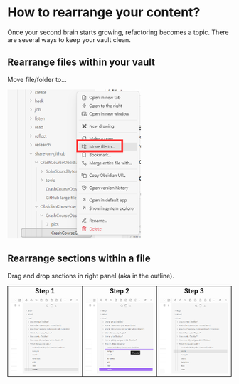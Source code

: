 # How to rearrange your content? 
Once your second brain starts growing, refactoring becomes a topic. 
There are several ways to keep your vault clean. 

## Rearrange files within your vault

Move file/folder to...

<div>
  <img src="../../pics/move-file-to.png" width="300">
</div>

## Rearrange sections within a file

Drag and drop sections in right panel (aka in the outline).

<table style="border-collapse: collapse;">
  <tr>
    <td style="border: 1px solid black; text-align: center;">
      <div style="font-weight: bold; margin-bottom: 0.5em;">Step 1</div>
      <img src="../../pics/writing-drag-and-drop-1.png" width="300">
    </td>
    <td style="border: 1px solid black; text-align: center;">
      <div style="font-weight: bold; margin-bottom: 0.5em;">Step 2</div>
      <img src="../../pics/writing-drag-and-drop-2.png" width="300">
    </td>
    <td style="border: 1px solid black; text-align: center;">
      <div style="font-weight: bold; margin-bottom: 0.5em;">Step 3</div>
      <img src="../../pics/writing-drag-and-drop-3.png" width="300">
    </td>
  </tr>
</table>